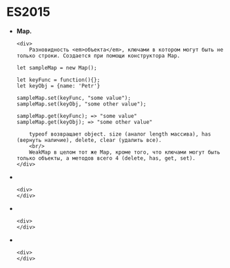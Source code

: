<h1>
ES2015
</h1>

<ul>
<li>
    <strong>Map.</strong>
    <br/>

    <div>
        Разновидность <em>объекта</em>, ключами в котором могут быть не только строки. Создается при помощи конструктора Map.
```
let sampleMap = new Map();

let keyFunc = function(){};
let keyObj = {name: 'Petr'}

sampleMap.set(keyFunc, "some value");
sampleMap.set(keyObj, "some other value");

sampleMap.get(keyFunc); => "some value"
sampleMap.get(keyObj); => "some other value"
```

        typeof возвращает object. size (аналог length массива), has (вернуть наличие), delete, clear (удалить все).
        <br/>
        WeakMap в целом тот же Map, кроме того, что ключами могут быть только объекты, a методов всего 4 (delete, has, get, set).
    </div>
</li>
<li>
    <strong></strong>
    <br/>

    <div>
    </div>
</li>
<li>
    <strong></strong>
    <br/>

    <div>
    </div>
</li>
<li>
    <strong></strong>
    <br/>

    <div>
    </div>
</li>
</ul>